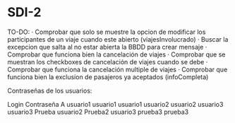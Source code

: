 # SDI-2

TO-DO:
  · Comprobar que solo se muestre la opcion de modificar los participantes de un viaje cuando este abierto (viajesInvolucrado)
  · Buscar la excepcion que salta al no estar abierta la BBDD para crear mensaje
  · Comprobar que funciona bien la cancelación de viajes
  · Comprobar que se muestran los checkboxes de cancelación de viajes cuando se debe
  · Comprobar que funciona la cancelación multiple de viajes
  · Comprobar que funciona bien la exclusion de pasajeros ya aceptados (infoCompleta)
  
  
Contraseñas de los usuarios:

Login     Contraseña
A         usuario1
usuario1  usuario1
usuario2  usuario2
usuario3  usuario3
Prueba    usuario2
Prueba2   usuario3
prueba3   prueba3
